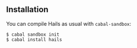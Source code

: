 ## Installation ##

You can compile Hails as usual with `cabal-sandbox`:

    $ cabal sandbox init
    $ cabal install hails
